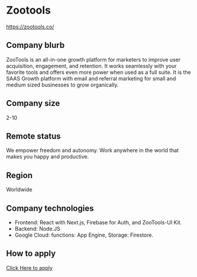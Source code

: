 # Zootools
https://zootools.co/



## Company blurb

ZooTools is an all-in-one growth platform for marketers to improve user acquisition, engagement, and retention. It works seamlessly with your favorite tools and offers even more power when used as a full suite. It is the SAAS Growth platform with email and referral marketing for small and medium sized businesses to grow organically.


## Company size

2-10


## Remote status


We empower freedom and autonomy. Work anywhere in the world that makes you happy and productive.



## Region

Worldwide




## Company technologies

- Frontend: React with Next.js, Firebase for Auth, and ZooTools-UI Kit.
- Backend: Node.JS
- Google Cloud: functions: App Engine, Storage: Firestore.




## How to apply




[Click Here to apply](https://zootools.notion.site/Careers-at-ZooTools-2e2815794b14415daca297506c54cb69)